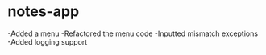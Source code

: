 # notes-app
-Added a menu
-Refactored the menu code
-Inputted mismatch exceptions
-Added logging support
